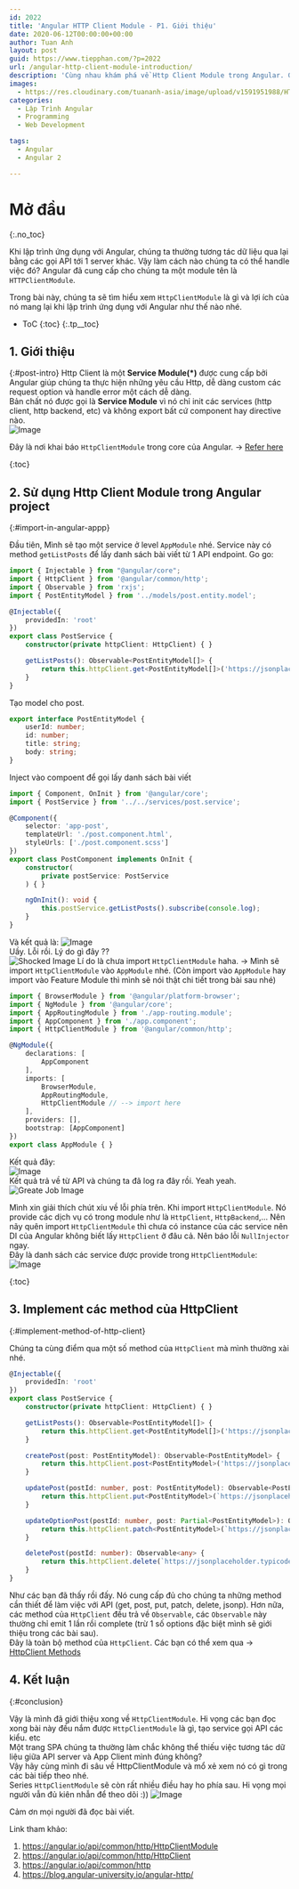```yaml
---
id: 2022
title: 'Angular HTTP Client Module - P1. Giới thiệu'
date: 2020-06-12T00:00:00+00:00
author: Tuan Anh
layout: post
guid: https://www.tiepphan.com/?p=2022
url: /angular-http-client-module-introduction/
description: 'Cùng nhau khám phá về Http Client Module trong Angular. Giới thiệu về HTTP Client Module'
images:
  - https://res.cloudinary.com/tuananh-asia/image/upload/v1591951988/HTTP%20CLIENT%20MODULE/angular-http-client_t5qody.png
categories:
  - Lập Trình Angular
  - Programming
  - Web Development

tags:
  - Angular
  - Angular 2

---
```


# Mở đầu
{:.no_toc}

Khi lập trình ứng dụng với Angular, chúng ta thường tương tác dữ liệu qua lại bằng các gọi API tới 1 server khác. Vậy làm cách nào chúng ta có thể handle việc đó? Angular đã cung cấp cho chúng ta một module tên là `HTTPClientModule`.  

Trong bài này, chúng ta sẽ tìm hiểu xem `HttpClientModule` là gì và lợi ích của nó mang lại khi lập trình ứng dụng với Angular như thế nào nhé.  

* ToC
{:toc}
{:.tp__toc}

## 1. Giới thiệu
{:#post-intro}
Http Client là một <strong>Service Module(*)</strong> được cung cấp bởi Angular giúp chúng ta thực hiện những yêu cầu Http, dễ dàng custom các request option và handle error một cách dễ dàng.  
Bản chất nó được gọi là <strong>Service Module</strong> vì nó chỉ init các services (http client, http backend, etc) và không export bất cứ component hay directive nào.  
<img class="img-responsive" alt="Image" src="//res.cloudinary.com/tuananh-asia/image/upload/v1591952900/HTTP%20CLIENT%20MODULE/http-client-module-core_rbhuy6.png" alt="Video Gif"/>  
  
Đây là nơi khai báo `HttpClientModule` trong core của Angular.  -> <a href="//github.com/angular/angular/blob/fe0782afa9d23b328315b07a65f79f5a4f23074e/packages/common/http/src/module.ts#L166">Refer here</a>  

{:toc}
## 2. Sử dụng Http Client Module trong Angular project
{:#import-in-angular-appp}

Đầu tiên, Mình sẽ tạo một service ở level `AppModule` nhé. Service này có method `getListPosts` để lấy danh sách bài viết từ 1 API endpoint.
Go go:

```typescript
import { Injectable } from "@angular/core";
import { HttpClient } from '@angular/common/http';
import { Observable } from 'rxjs';
import { PostEntityModel } from '../models/post.entity.model';

@Injectable({
    providedIn: 'root'
})
export class PostService {
    constructor(private httpClient: HttpClient) { }

    getListPosts(): Observable<PostEntityModel[]> {
        return this.httpClient.get<PostEntityModel[]>('https://jsonplaceholder.typicode.com/posts');
    }
}
```  
  
Tạo model cho post.
```typescript
export interface PostEntityModel {
    userId: number;
    id: number;
    title: string;
    body: string;
}
```  

Inject vào compoent để gọi lấy danh sách bài viết  
```typescript
import { Component, OnInit } from '@angular/core';
import { PostService } from '../../services/post.service';

@Component({
    selector: 'app-post',
    templateUrl: './post.component.html',
    styleUrls: ['./post.component.scss']
})
export class PostComponent implements OnInit {
    constructor(
        private postService: PostService
    ) { }

    ngOnInit(): void {
        this.postService.getListPosts().subscribe(console.log);
    }
}
```  
Và kết quả là: 
<img class="img-responsive" alt="Image" src="https://res.cloudinary.com/tuananh-asia/image/upload/v1592072438/HTTP%20CLIENT%20MODULE/no-import-http-client-module_zzorzz.png" />  
Uầy. Lỗi rồi. Lý do gì đây ??  
<img class="img-responsive" alt="Shocked Image" src="https://res.cloudinary.com/tuananh-asia/image/upload/v1592045179/GIFS/shocked_l5ezs0.gif" />
Lí do là chưa import `HttpClientModule` haha. -> Mình sẽ import `HttpClientModule` vào `AppModule` nhé. (Còn import vào `AppModule` hay import vào Feature Module thì mình sẽ nói thật chi tiết trong bài sau nhé)
  
```typescript
import { BrowserModule } from '@angular/platform-browser';
import { NgModule } from '@angular/core';
import { AppRoutingModule } from './app-routing.module';
import { AppComponent } from './app.component';
import { HttpClientModule } from '@angular/common/http';

@NgModule({
    declarations: [
        AppComponent
    ],
    imports: [
        BrowserModule,
        AppRoutingModule,
        HttpClientModule // --> import here
    ],
    providers: [],
    bootstrap: [AppComponent]
})
export class AppModule { }
``` 

Kết quả đây:  
<img class="img-responsive" alt="Image" src="https://res.cloudinary.com/tuananh-asia/image/upload/v1592041530/HTTP%20CLIENT%20MODULE/result-after-import-http-client-module_bvektu.png" />  
Kết quả trả về từ API và chúng ta đã log ra đây rồi. Yeah yeah.  
<img class="img-responsive" alt="Greate Job Image" src="https://res.cloudinary.com/tuananh-asia/image/upload/v1592045443/GIFS/greate-job_pd94hi.gif" />  
  
Mình xin giải thích chút xíu về lỗi phía trên. Khi import `HttpClientModule`. Nó provide các dịch vụ có trong module như là `HttpClient`, `HttpBackend`,... Nên nãy quên import `HttpClientModule` thì chưa có instance của các service nên DI của Angular không biết lấy `HttpClient` ở đâu cả. Nên báo lỗi `NullInjector` ngay.   
Đây là danh sách các service được provide trong `HttpClientModule`:  
<img class="img-responsive" alt="Image" src="https://res.cloudinary.com/tuananh-asia/image/upload/v1592042305/HTTP%20CLIENT%20MODULE/providers-of-http-client-module_wetzpm.png" />
  
{:toc}
## 3. Implement các method của HttpClient
{:#implement-method-of-http-client}
  
Chúng ta cùng điểm qua một số method của `HttpClient` mà mình thường xài nhé.  
```typescript
@Injectable({
    providedIn: 'root'
})
export class PostService {
    constructor(private httpClient: HttpClient) { }

    getListPosts(): Observable<PostEntityModel[]> {
        return this.httpClient.get<PostEntityModel[]>('https://jsonplaceholder.typicode.com/posts');
    }

    createPost(post: PostEntityModel): Observable<PostEntityModel> {
        return this.httpClient.post<PostEntityModel>('https://jsonplaceholder.typicode.com/posts', post);
    }

    updatePost(postId: number, post: PostEntityModel): Observable<PostEntityModel> {
        return this.httpClient.put<PostEntityModel>(`https://jsonplaceholder.typicode.com/posts/${ postId }`, post);
    }

    updateOptionPost(postId: number, post: Partial<PostEntityModel>): Observable<PostEntityModel> {
        return this.httpClient.patch<PostEntityModel>(`https://jsonplaceholder.typicode.com/posts/${ postId }`, post);
    }

    deletePost(postId: number): Observable<any> {
        return this.httpClient.delete(`https://jsonplaceholder.typicode.com/posts/${ postId }`);
    }
}
```  
Như các bạn đã thấy rồi đấy. Nó cung cấp đủ cho chúng ta những method cần thiết để làm việc với API (get, post, put, patch, delete, jsonp). Hơn nữa, các method của `HttpClient` đều trả về `Observable`, các `Observable` này thường chỉ emit 1 lần rồi complete (trừ 1 số options đặc biệt mình sẽ giới thiệu trong các bài sau).  
Đây là toàn bộ method của `HttpClient`. Các bạn có thể xem qua -> <a href="https://angular.io/api/common/http/HttpClient#methods">HttpClient Methods</a>  
  
## 4. Kết luận
{:#conclusion}

Vậy là mình đã giới thiệu xong về `HttpClientModule`. Hi vọng các bạn đọc xong bài này đều nắm được `HttpClientModule` là gì, tạo service gọi API các kiểu. etc  
Một trang SPA chúng ta thường làm chắc không thể thiếu việc tương tác dữ liệu giữa API server và App Client mình đúng không?  
Vậy hãy cùng mình đi sâu về HttpClientModule và mổ xẻ xem nó có gì trong các bài tiếp theo nhé.  
Series `HttpClientModule` sẽ còn rất nhiều điều hay ho phía sau. Hi vọng mọi người vẫn đủ kiên nhẫn để theo dõi :))
<img class="img-responsive" alt="Image" src="https://res.cloudinary.com/tuananh-asia/image/upload/v1592044698/GIFS/tenor_x41afb.gif">

Cảm ơn mọi người đã đọc bài viết.

Link tham khảo: 
<ol>
    <li><a href="https://angular.io/api/common/http/HttpClientModule">https://angular.io/api/common/http/HttpClientModule</a></li>
    <li><a href="https://angular.io/api/common/http/HttpClient">https://angular.io/api/common/http/HttpClient</a></li>
    <li><a href="https://angular.io/api/common/http">https://angular.io/api/common/http</a></li>
    <li><a href="https://blog.angular-university.io/angular-http/">https://blog.angular-university.io/angular-http/</a></li>
</ol>
